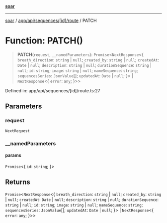 [**soar**](../../../../../../README.md)

***

[soar](../../../../../../modules.md) / [app/api/sequences/\[id\]/route](../README.md) / PATCH

# Function: PATCH()

> **PATCH**(`request`, `__namedParameters`): `Promise`\<`NextResponse`\<\{ `breath_direction`: `string` \| `null`; `created_by`: `string` \| `null`; `createdAt`: `Date` \| `null`; `description`: `string` \| `null`; `durationSequence`: `string` \| `null`; `id`: `string`; `image`: `string` \| `null`; `nameSequence`: `string`; `sequencesSeries`: `JsonValue`[]; `updatedAt`: `Date` \| `null`; \}\> \| `NextResponse`\<\{ `error`: `any`; \}\>\>

Defined in: app/api/sequences/\[id\]/route.ts:27

## Parameters

### request

`NextRequest`

### \_\_namedParameters

#### params

`Promise`\<\{ `id`: `string`; \}\>

## Returns

`Promise`\<`NextResponse`\<\{ `breath_direction`: `string` \| `null`; `created_by`: `string` \| `null`; `createdAt`: `Date` \| `null`; `description`: `string` \| `null`; `durationSequence`: `string` \| `null`; `id`: `string`; `image`: `string` \| `null`; `nameSequence`: `string`; `sequencesSeries`: `JsonValue`[]; `updatedAt`: `Date` \| `null`; \}\> \| `NextResponse`\<\{ `error`: `any`; \}\>\>
